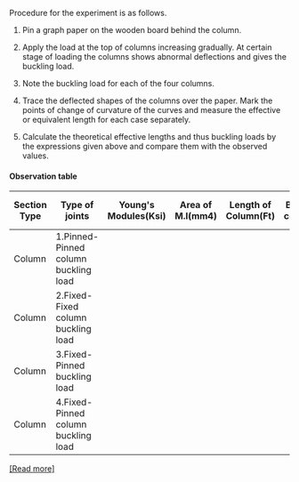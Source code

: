 Procedure for the experiment is as follows.

1. Pin a graph paper on the wooden board behind the column.

2. Apply the load at the top of columns increasing gradually. At certain stage of loading the columns shows abnormal deflections and gives the buckling load.

3. Note the buckling load for each of the four columns.

4. Trace the deflected shapes of the columns over the paper. Mark the points of change of curvature of the curves and measure the effective or equivalent length for each case separately.

5. Calculate the theoretical effective lengths and thus buckling loads by the expressions given above and compare them with the observed values.


#### Observation table

|Section Type|Type of joints|Young's Modules(Ksi)|Area of M.I(mm4)|Length of Column(Ft)|Boundary conditions|Area of cross section(A)|Radious of Gyration(R)|Critical Buckling Load|
|---|---|---|---|---|---|---|---|---|
|Column|1.Pinned-Pinned column buckling load|   |   |   |   |   |   |   |
|Column|2.Fixed-Fixed column buckling load|   |   |   |   |   |   |   |
|Column|3.Fixed-Pinned buckling load|   |   |   |   |   |   |   |
|Column|4.Fixed-Pinned column buckling load|   |   |   |   |   |   |   |


<a href="docs/Exp-4 Columns.pdf">[Read more]</a>